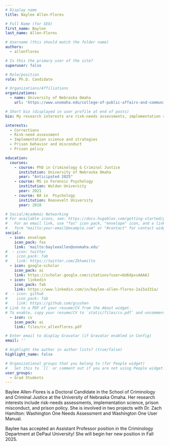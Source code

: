 ```yaml
---
# Display name
title: Baylee Allen-Flores

# Full Name (for SEO)
first_name: Baylee
last_name: Allen-Flores

# Username (this should match the folder name)
authors:
  - allenflores

# Is this the primary user of the site?
superuser: false

# Role/position
role: Ph.D. Candidate

# Organizations/Affiliations
organizations:
  - name: University of Nebraska Omaha
    url: 'https://www.unomaha.edu/college-of-public-affairs-and-community-service/criminology-and-criminal-justice/about-us/baylee-allen.php'

# Short bio (displayed in user profile at end of posts)
bio: My research interests are risk-needs assessments, implementation science, prison misconduct, and prison policy.

interests:
  - Corrections
  - Risk-need assessment
  - Implementation science and strategies
  - Prison behavior and misconduct
  - Prison policy

education:
  courses:
    - course: PhD in Criminology & Criminal Justice
      institution: University of Nebraska Omaha
      year: "Anticipated 2025"
    - course: MS in Forensic Psychology
      institution: Walden University
      year: 2021
    - course: BA in  Psychology
      institution: Roosevelt University
      year: 2018

# Social/Academic Networking
# For available icons, see: https://docs.hugoblox.com/getting-started/page-builder/#icons
#   For an email link, use "fas" icon pack, "envelope" icon, and a link in the
#   form "mailto:your-email@example.com" or "#contact" for contact widget.
social:
  - icon: envelope
    icon_pack: fas
    link: 'mailto:bayleeallen@unomaha.edu'
#  - icon: twitter
#    icon_pack: fab
#    link: https://twitter.com/Zkhamilto
  - icon: google-scholar
    icon_pack: ai
    link: https://scholar.google.com/citations?user=bU6dpxsAAAAJ
  - icon: linkedin
    icon_pack: fab
    link: https://www.linkedin.com/in/baylee-allen-flores-2a15a331a/
#  - icon: github
#    icon_pack: fab
#    link: https://github.com/gcushen
# Link to a PDF of your resume/CV from the About widget.
# To enable, copy your resume/CV to `static/files/cv.pdf` and uncomment the lines below.
  - icon: cv
    icon_pack: ai
    link: files/cv_allenflores.pdf

# Enter email to display Gravatar (if Gravatar enabled in Config)
email: ''

# Highlight the author in author lists? (true/false)
highlight_name: false

# Organizational groups that you belong to (for People widget)
#   Set this to `[]` or comment out if you are not using People widget.
user_groups:
  - Grad Students
---
```


Baylee Allen-Flores is a Doctoral Candidate in the School of Criminology and Criminal Justice at the University of Nebraska Omaha. Her research interests include risk-needs assessments, implementation science, prison misconduct, and prison policy. She is involved in two projects with Dr. Zach Hamilton: Washington One Needs Assessment and Washington One User Manual.

Baylee has accepted an Assistant Professor position in the Criminology Department at DePaul University! She will begin her new position in Fall 2025.
